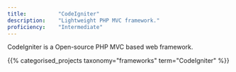```yaml
---
title: 			"CodeIgniter"
description: 	"Lightweight PHP MVC framework."
proficiency:	"Intermediate"
---
```


CodeIgniter is a Open-source PHP MVC based web framework.

{{% categorised_projects taxonomy="frameworks" term="CodeIgniter" %}}